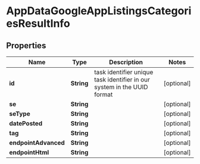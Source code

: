 

# AppDataGoogleAppListingsCategoriesResultInfo


## Properties

| Name | Type | Description | Notes |
|------------ | ------------- | ------------- | -------------|
|**id** | **String** | task identifier unique task identifier in our system in the UUID format |  [optional] |
|**se** | **String** |  |  [optional] |
|**seType** | **String** |  |  [optional] |
|**datePosted** | **String** |  |  [optional] |
|**tag** | **String** |  |  [optional] |
|**endpointAdvanced** | **String** |  |  [optional] |
|**endpointHtml** | **String** |  |  [optional] |



